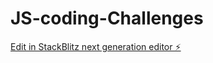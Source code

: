 # JS-coding-Challenges

[Edit in StackBlitz next generation editor ⚡️](https://stackblitz.com/~/github.com/amitkrishna/JS-coding-Challenges)